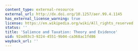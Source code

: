 ```yaml
---
content_type: external-resource
external_url: http://dx.doi.org/10.1257/aer.99.4.1145
has_external_license_warning: true
license: https://en.wikipedia.org/wiki/All_rights_reserved
status: ''
title: 'Salience and Taxation: Theory and Evidence'
uid: 92ad03c3-9224-4551-9b04-ca368ac1fd86
wayback_url: ''
---
```

